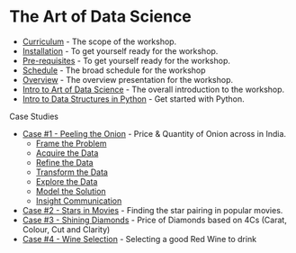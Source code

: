 # The Art of Data Science

- [Curriculum](curriculum.md) - The scope of the workshop.
- [Installation](installation.md) - To get yourself ready for the workshop.
- [Pre-requisites](pre-requisites.md) - To get yourself ready for the workshop.
- [Schedule](schedule.md) - The broad schedule for the workshop
- [Overview](overview.md) - The overview presentation for the workshop.
- [Intro to Art of Data Science](/notebook/Intro-Art-of-Data-Science.ipynb) - The overall introduction to the workshop.
- [Intro to Data Structures in Python](/notebook/Intro-Python.ipynb) - Get started with Python.

Case Studies
- [Case #1 - Peeling the Onion](/onion) - Price & Quantity of Onion across in India.
    - [Frame the Problem](/onion/1-Frame.ipynb)
    - [Acquire the Data](/onion/2-Acquire.ipynb)
    - [Refine the Data](/onion/3-Refine.ipynb)
    - [Transform the Data](/onion/3-Refine.ipynb)
    - [Explore the Data](/onion/5-Explore.ipynb)
    - [Model the Solution](/onion/6-Model.ipynb)
    - [Insight Communication](/onion/7-Insight.ipynb)
- [Case #2 - Stars in Movies](/movies/Movies.ipynb) - Finding the star pairing in popular movies.
- [Case #3 - Shining Diamonds](/diamonds/Diamonds.ipynb) - Price of Diamonds based on 4Cs (Carat, Colour, Cut and Clarity)
- [Case #4 - Wine Selection](/wine/Wine.ipynb) - Selecting a good Red Wine to drink
